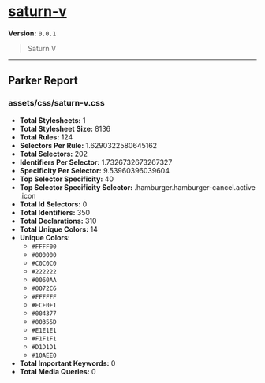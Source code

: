 # [saturn-v]( https://github.com/marcio/saturn-v )

**Version:** `0.0.1`

> Saturn V

* * *

## Parker Report

### assets/css/saturn-v.css

- **Total Stylesheets:** 1
- **Total Stylesheet Size:** 8136
- **Total Rules:** 124
- **Selectors Per Rule:** 1.6290322580645162
- **Total Selectors:** 202
- **Identifiers Per Selector:** 1.7326732673267327
- **Specificity Per Selector:** 9.53960396039604
- **Top Selector Specificity:** 40
- **Top Selector Specificity Selector:** .hamburger.hamburger-cancel.active .icon
- **Total Id Selectors:** 0
- **Total Identifiers:** 350
- **Total Declarations:** 310
- **Total Unique Colors:** 14
- **Unique Colors:**
	- `#FFFF00`
	- `#000000`
	- `#C0C0C0`
	- `#222222`
	- `#0060AA`
	- `#0072C6`
	- `#FFFFFF`
	- `#ECF0F1`
	- `#004377`
	- `#00355D`
	- `#E1E1E1`
	- `#F1F1F1`
	- `#D1D1D1`
	- `#10AEE0`
- **Total Important Keywords:** 0
- **Total Media Queries:** 0
